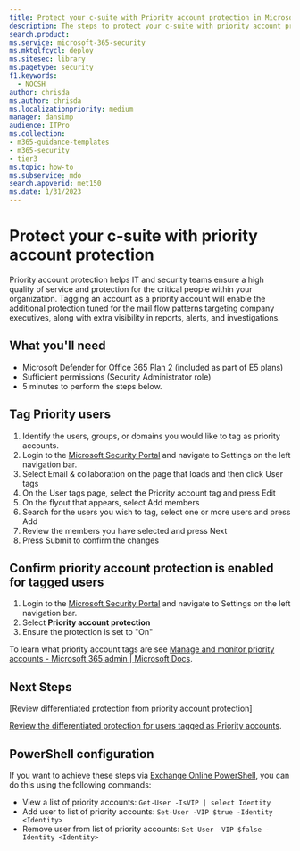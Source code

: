 ```yaml
---
title: Protect your c-suite with Priority account protection in Microsoft Defender for Office 365 Plan 2
description: The steps to protect your c-suite with priority account protection. Tagging an account as a Priority account will enable the additional protection tuned for the mail flow patterns targeting company executives, along with extra visibility in reports, alerts, and investigations.
search.product:
ms.service: microsoft-365-security
ms.mktglfcycl: deploy
ms.sitesec: library
ms.pagetype: security
f1.keywords: 
  - NOCSH
author: chrisda
ms.author: chrisda
ms.localizationpriority: medium
manager: dansimp
audience: ITPro
ms.collection: 
- m365-guidance-templates
- m365-security
- tier3
ms.topic: how-to
ms.subservice: mdo
search.appverid: met150
ms.date: 1/31/2023
---
```


# Protect your c-suite with priority account protection

Priority account protection helps IT and security teams ensure a high quality of service and protection for the critical people within your organization. Tagging an account as a priority account will enable the additional protection tuned for the mail flow patterns targeting company executives, along with extra visibility in reports, alerts, and investigations.

## What you'll need

- Microsoft Defender for Office 365 Plan 2 (included as part of E5 plans)
- Sufficient permissions (Security Administrator role)
- 5 minutes to perform the steps below.

## Tag Priority users

1. Identify the users, groups, or domains you would like to tag as priority accounts.
1. Login to the [Microsoft Security Portal](https://security.microsoft.com/) and navigate to Settings on the left navigation bar.
1. Select Email & collaboration on the page that loads and then click User tags
1. On the User tags page, select the Priority account tag and press Edit
1. On the flyout that appears, select Add members
1. Search for the users you wish to tag, select one or more users and press Add
1. Review the members you have selected and press Next
1. Press Submit to confirm the changes

## Confirm priority account protection is enabled for tagged users

1. Login to the [Microsoft Security Portal](https://security.microsoft.com/) and navigate to Settings on the left navigation bar.
1. Select **Priority account protection**
1. Ensure the protection is set to "On"

To learn what priority account tags are see [Manage and monitor priority accounts - Microsoft 365 admin | Microsoft Docs](../../../admin/setup/priority-accounts.md).

## Next Steps

[Review differentiated protection from priority account protection]

[Review the differentiated protection for users tagged as Priority accounts](../priority-accounts-turn-on-priority-account-protection.md#review-differentiated-protection-from-priority-account-protection).

## PowerShell configuration

If you want to achieve these steps via [Exchange Online PowerShell](/powershell/exchange/connect-to-exchange-online-powershell), you can do this using the following commands:

- View a list of priority accounts: `Get-User -IsVIP | select Identity`
- Add user to list of priority accounts: `Set-User -VIP $true -Identity <Identity>`
- Remove user from list of priority accounts: `Set-User -VIP $false -Identity <Identity>`
